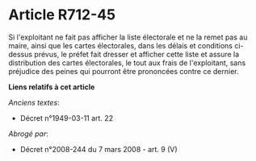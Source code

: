 # Article R712-45

Si l'exploitant ne fait pas afficher la liste électorale et ne la remet pas au maire, ainsi que les cartes électorales, dans
les délais et conditions ci-dessus prévus, le préfet fait dresser et afficher cette liste et assure la distribution des
cartes électorales, le tout aux frais de l'exploitant, sans préjudice des peines qui pourront être prononcées contre ce
dernier.

**Liens relatifs à cet article**

_Anciens textes_:

  - Décret n°1949-03-11 art. 22

_Abrogé par_:

  - Décret n°2008-244 du 7 mars 2008 - art. 9 (V)

